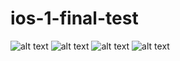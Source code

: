 # ios-1-final-test

![alt text](https://raw.githubusercontent.com/iceStorm/ios-1-final-test/master/Screenshots/first.png)
![alt text](https://raw.githubusercontent.com/iceStorm/ios-1-final-test/master/Screenshots/second.png)
![alt text](https://raw.githubusercontent.com/iceStorm/ios-1-final-test/master/Screenshots/third.png)
![alt text](https://raw.githubusercontent.com/iceStorm/ios-1-final-test/master/Screenshots/last.png)
